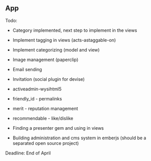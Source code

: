 ## App

Todo:

- Category implemented, next step to implement in the views

- Implement tagging in views (acts-astaggable-on)
- Implement categorizing (model and view)
- Image management (paperclip)
- Email sending
- Invitation (social plugin for devise)

- activeadmin-wysihtml5
- friendly_id - permalinks
- merit - reputation management
- recommendable - like/dislike

- Finding a presenter gem and using in views

- Building administration and cms system in emberjs (should be a separated open source project)

Deadline: End of April
